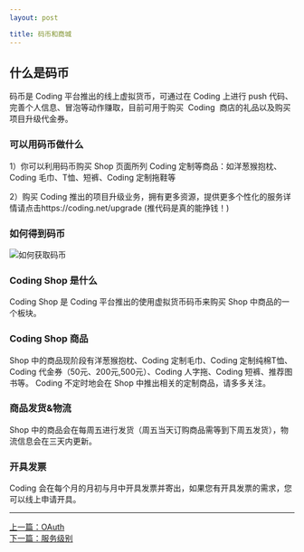 ```yaml
---
layout: post

title: 码币和商城
---
```


## 什么是码币

码币是 Coding 平台推出的线上虚拟货币，可通过在 Coding 上进行 push 代码、完善个人信息、冒泡等动作赚取，目前可用于购买  Coding  商店的礼品以及购买项目升级代金券。

### 可以用码币做什么

1）你可以利用码币购买 Shop 页面所列 Coding 定制等商品：如洋葱猴抱枕、Coding 毛巾、T恤、短裤、Coding 定制拖鞋等

2）购买 Coding 推出的项目升级业务，拥有更多资源，提供更多个性化的服务详情请点击https://coding.net/upgrade
(推代码是真的能挣钱！)

### 如何得到码币

![如何获取码币](https://dn-coding-net-production-pp.qbox.me/6a63b44f-cf67-4499-934a-c3d88cf4fdf4.png)

### Coding Shop 是什么

Coding Shop 是 Coding 平台推出的使用虚拟货币码币来购买 Shop 中商品的一个板块。

### Coding Shop 商品

Shop 中的商品现阶段有洋葱猴抱枕、Coding 定制毛巾、Coding 定制纯棉T恤、Coding 代金券（50元、200元,500元）、Coding 人字拖、Coding 短裤、推荐图书等。
Coding 不定时地会在 Shop 中推出相关的定制商品，请多多关注。

### 商品发货&物流

Shop 中的商品会在每周五进行发货（周五当天订购商品需等到下周五发货），物流信息会在三天内更新。

### 开具发票

Coding 会在每个月的月初与月中开具发票并寄出，如果您有开具发票的需求，您可以线上申请开具。


---



  <div class="footer-nav">
  <div class="left-nav"><i class="fa fa-angle-left"></i><a href="/help/doc/account/oauth.html">上一篇：OAuth</a></div>
  <div class="right-nav"><a href="/help/doc/account/service-level.html">下一篇：服务级别</a><i class="fa fa-angle-right"></i></div>
  </div>
